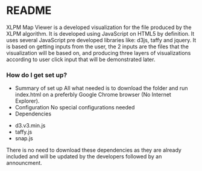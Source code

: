 # README #

XLPM Map Viewer is a developed visualization for the file produced by the XLPM algorithm. It is developed using JavaScript on HTML5 by definition. It uses several JavaScript pre developed libraries like: d3js, taffy and jquery. It is based on getting inputs from the user, the 2 inputs are the files that the visualization will be based on, and producing three layers of visualizations according to user click input that will be demonstrated later. 

### How do I get set up? ###

* Summary of set up
All what needed is to download the folder and run index.html on a preferbly Google Chrome browser (No Internet Explorer).
* Configuration
No special configurations needed
* Dependencies
 - d3.v3.min.js
 - taffy.js
 - snap.js

There is no need to download these dependencies as they are already included and will be updated by the developers followed by an announcment.
